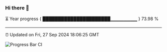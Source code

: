 ### Hi there 👋

⏳ Year progress { ██████████████████████▁▁▁▁▁▁▁▁ } 73.98 %

---

⏰ Updated on Fri, 27 Sep 2024 18:06:25 GMT

![Progress Bar CI](https://github.com/liununu/liununu/workflows/Progress%20Bar%20CI/badge.svg)
